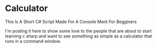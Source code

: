 # Calculator
This Is A Short C# Script Made For A Console Ment For Begginers

I'm posting it here to show some love to the people that are about to start learning c sharp and want to see something as simple as a calculator that runs in a command window.
